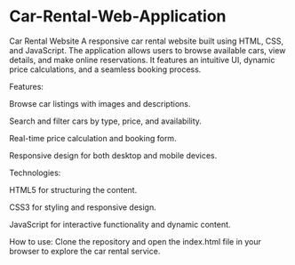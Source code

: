# Car-Rental-Web-Application
Car Rental Website
A responsive car rental website built using HTML, CSS, and JavaScript. The application allows users to browse available cars, view details, and make online reservations. It features an intuitive UI, dynamic price calculations, and a seamless booking process.

Features:

Browse car listings with images and descriptions.

Search and filter cars by type, price, and availability.

Real-time price calculation and booking form.

Responsive design for both desktop and mobile devices.



Technologies:

HTML5 for structuring the content.

CSS3 for styling and responsive design.

JavaScript for interactive functionality and dynamic content.

How to use:
Clone the repository and open the index.html file in your browser to explore the car rental service.






